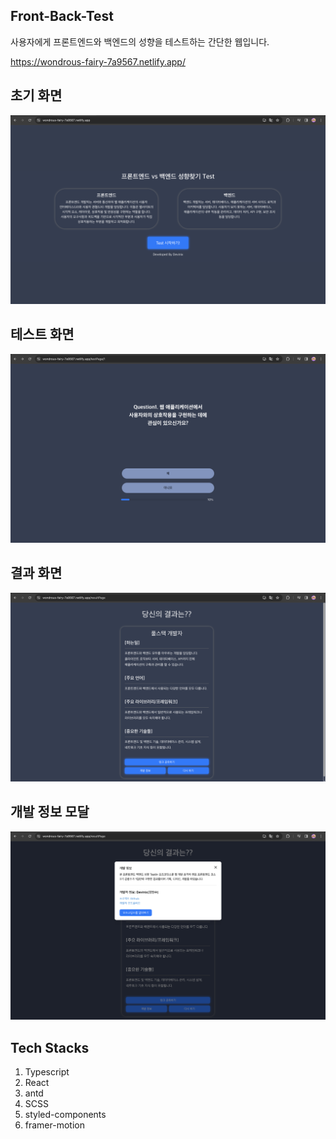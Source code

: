 ## Front-Back-Test

사용자에게 프론트엔드와 백엔드의 성향을 테스트하는 간단한 웹입니다.

https://wondrous-fairy-7a9567.netlify.app/

## 초기 화면

<img src="./src/images/스크린샷 2024-01-27 오후 11.16.13.png">

## 테스트 화면

<img src="./src/images/스크린샷 2024-01-27 오후 11.16.33.png">

## 결과 화면

<img src="./src/images/스크린샷 2024-01-27 오후 11.17.19.png">

## 개발 정보 모달

<img src="./src/images/스크린샷 2024-01-27 오후 11.18.46.png">

## Tech Stacks

1. Typescript
2. React
3. antd
4. SCSS
5. styled-components
6. framer-motion

